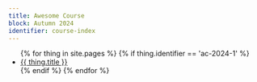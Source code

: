 ```yaml
---
title: Awesome Course
block: Autumn 2024
identifier: course-index
---
```


<ul>
  {% for thing in site.pages %}
    {% if thing.identifier == 'ac-2024-1' %}
  <li>
    <a href="{{ thing.url }}">{{ thing.title }}</a>
  </li>
  {% endif %}
  {% endfor %}
</ul>